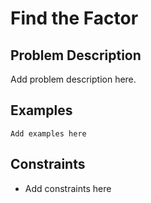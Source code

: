# Find the Factor

## Problem Description

Add problem description here.

## Examples

```
Add examples here
```
## Constraints

- Add constraints here

